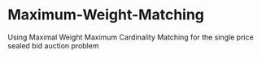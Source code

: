 Maximum-Weight-Matching
=======================

Using Maximal Weight Maximum Cardinality Matching for the single price sealed bid auction problem
